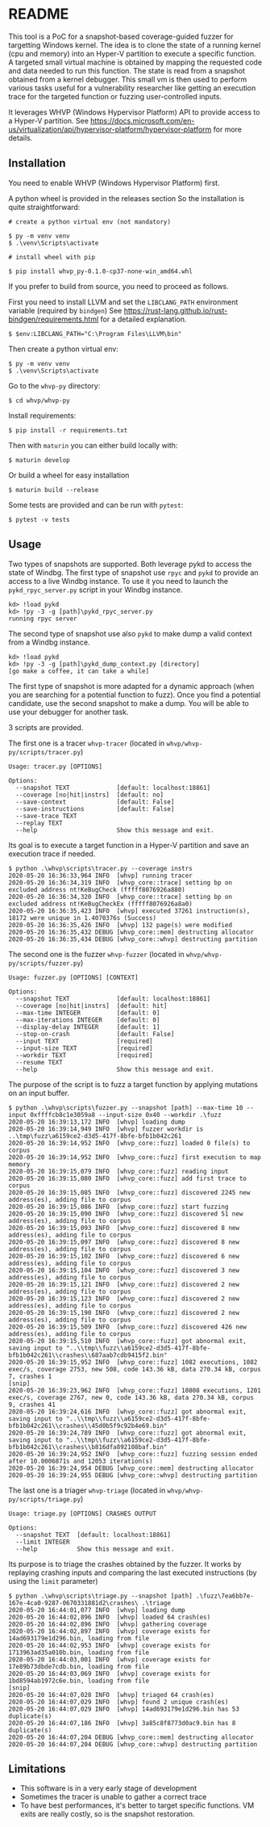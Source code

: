 # README

This tool is a PoC for a snapshot-based coverage-guided fuzzer for targetting Windows kernel.
The idea is to clone the state of a running kernel (cpu and memory) into an Hyper-V partition to execute a specific function.
A targeted small virtual machine is obtained by mapping the requested code and data needed to run this function. The state is read from a snapshot obtained from a kernel debugger.
This small vm is then used to perform various tasks useful for a vulnerability researcher like getting an execution trace for the targeted function or fuzzing user-controlled inputs.

It leverages WHVP (Windows Hypervisor Platform) API to provide access to a Hyper-V partition.
See https://docs.microsoft.com/en-us/virtualization/api/hypervisor-platform/hypervisor-platform for more details.

## Installation

You need to enable WHVP (Windows Hypervisor Platform) first.

A python wheel is provided in the releases section
So the installation is quite straightforward:

```
# create a python virtual env (not mandatory)

$ py -m venv venv
$ .\venv\Scripts\activate

# install wheel with pip

$ pip install whvp_py-0.1.0-cp37-none-win_amd64.whl
```

If you prefer to build from source, you need to proceed as follows.

First you need to install LLVM and set the `LIBCLANG_PATH` environment variable (required by `bindgen`)
See https://rust-lang.github.io/rust-bindgen/requirements.html for a detailed explanation.

```
$ $env:LIBCLANG_PATH="C:\Program Files\LLVM\bin"
```

Then create a python virtual env:

```
$ py -m venv venv
$ .\venv\Scripts\activate
```

Go to the `whvp-py` directory:

```
$ cd whvp/whvp-py
```

Install requirements:

```
$ pip install -r requirements.txt
```

Then with `maturin` you can either build locally with:

```
$ maturin develop
```

Or build a wheel for easy installation

```
$ maturin build --release
```

Some tests are provided and can be run with `pytest`:

```
$ pytest -v tests
```

## Usage

Two types of snapshots are supported. Both leverage pykd to access the state of Windbg.
The first type of snapshot use `rpyc` and `pykd` to provide an access to a live Windbg instance.
To use it you need to launch the `pykd_rpyc_server.py` script in your Windbg instance.

```
kd> !load pykd
kd> !py -3 -g [path]\pykd_rpyc_server.py
running rpyc server
```

The second type of snapshot use also `pykd` to make dump a valid context from a Windbg instance.

```
kd> !load pykd
kd> !py -3 -g [path]\pykd_dump_context.py [directory]
[go make a coffee, it can take a while]
```

The first type of snapshot is more adapted for a dynamic approach (when you are searching for a potential function to fuzz).
Once you find a potential candidate, use the second snapshot to make a dump. You will be able to use your debugger for another task.

3 scripts are provided.

The first one is a tracer `whvp-tracer` (located in `whvp/whvp-py/scripts/tracer.py`)

```
Usage: tracer.py [OPTIONS]

Options:
  --snapshot TEXT             [default: localhost:18861]
  --coverage [no|hit|instrs]  [default: no]
  --save-context              [default: False]
  --save-instructions         [default: False]
  --save-trace TEXT
  --replay TEXT
  --help                      Show this message and exit.
```

Its goal is to execute a target function in a Hyper-V partition and save an execution trace if needed.

```
$ python .\whvp\scripts\tracer.py --coverage instrs
2020-05-20 16:36:33,964 INFO  [whvp] running tracer
2020-05-20 16:36:34,319 INFO  [whvp_core::trace] setting bp on excluded address nt!KeBugCheck (fffff8076926a880)
2020-05-20 16:36:34,320 INFO  [whvp_core::trace] setting bp on excluded address nt!KeBugCheckEx (fffff8076926a8a0)
2020-05-20 16:36:35,423 INFO  [whvp] executed 37261 instruction(s), 18172 were unique in 1.4070376s (Success)
2020-05-20 16:36:35,426 INFO  [whvp] 132 page(s) were modified
2020-05-20 16:36:35,432 DEBUG [whvp_core::mem] destructing allocator
2020-05-20 16:36:35,434 DEBUG [whvp_core::whvp] destructing partition
```

The second one is the fuzzer `whvp-fuzzer` (located in `whvp/whvp-py/scripts/fuzzer.py`)

```
Usage: fuzzer.py [OPTIONS] [CONTEXT]

Options:
  --snapshot TEXT             [default: localhost:18861]
  --coverage [no|hit|instrs]  [default: hit]
  --max-time INTEGER          [default: 0]
  --max-iterations INTEGER    [default: 0]
  --display-delay INTEGER     [default: 1]
  --stop-on-crash             [default: False]
  --input TEXT                [required]
  --input-size TEXT           [required]
  --workdir TEXT              [required]
  --resume TEXT
  --help                      Show this message and exit.
```

The purpose of the script is to fuzz a target function by applying mutations on an input buffer.

```
$ python .\whvp\scripts\fuzzer.py --snapshot [path] --max-time 10 --input 0xffffcb8c1e3059a8 --input-size 0x40 --workdir .\fuzz
2020-05-20 16:39:13,172 INFO  [whvp] loading dump
2020-05-20 16:39:14,949 INFO  [whvp] fuzzer workdir is ..\tmp\fuzz\a6159ce2-d3d5-417f-8bfe-bfb1b042c261
2020-05-20 16:39:14,952 INFO  [whvp_core::fuzz] loaded 0 file(s) to corpus
2020-05-20 16:39:14,952 INFO  [whvp_core::fuzz] first execution to map memory
2020-05-20 16:39:15,079 INFO  [whvp_core::fuzz] reading input
2020-05-20 16:39:15,080 INFO  [whvp_core::fuzz] add first trace to corpus
2020-05-20 16:39:15,085 INFO  [whvp_core::fuzz] discovered 2245 new address(es), adding file to corpus
2020-05-20 16:39:15,086 INFO  [whvp_core::fuzz] start fuzzing
2020-05-20 16:39:15,090 INFO  [whvp_core::fuzz] discovered 51 new address(es), adding file to corpus
2020-05-20 16:39:15,093 INFO  [whvp_core::fuzz] discovered 8 new address(es), adding file to corpus
2020-05-20 16:39:15,097 INFO  [whvp_core::fuzz] discovered 8 new address(es), adding file to corpus
2020-05-20 16:39:15,102 INFO  [whvp_core::fuzz] discovered 6 new address(es), adding file to corpus
2020-05-20 16:39:15,104 INFO  [whvp_core::fuzz] discovered 3 new address(es), adding file to corpus
2020-05-20 16:39:15,121 INFO  [whvp_core::fuzz] discovered 2 new address(es), adding file to corpus
2020-05-20 16:39:15,123 INFO  [whvp_core::fuzz] discovered 2 new address(es), adding file to corpus
2020-05-20 16:39:15,190 INFO  [whvp_core::fuzz] discovered 2 new address(es), adding file to corpus
2020-05-20 16:39:15,509 INFO  [whvp_core::fuzz] discovered 426 new address(es), adding file to corpus
2020-05-20 16:39:15,510 INFO  [whvp_core::fuzz] got abnormal exit, saving input to "..\\tmp\\fuzz\\a6159ce2-d3d5-417f-8bfe-bfb1b042c261\\crashes\\687aab7cdb9415f2.bin"
2020-05-20 16:39:15,952 INFO  [whvp_core::fuzz] 1082 executions, 1082 exec/s, coverage 2753, new 508, code 143.36 kB, data 270.34 kB, corpus 7, crashes 1
[snip]
2020-05-20 16:39:23,962 INFO  [whvp_core::fuzz] 10808 executions, 1201 exec/s, coverage 2767, new 0, code 143.36 kB, data 270.34 kB, corpus 9, crashes 41
2020-05-20 16:39:24,616 INFO  [whvp_core::fuzz] got abnormal exit, saving input to "..\\tmp\\fuzz\\a6159ce2-d3d5-417f-8bfe-bfb1b042c261\\crashes\\45d0b5f9c92b4e69.bin"
2020-05-20 16:39:24,789 INFO  [whvp_core::fuzz] got abnormal exit, saving input to "..\\tmp\\fuzz\\a6159ce2-d3d5-417f-8bfe-bfb1b042c261\\crashes\\b816dfa892108baf.bin"
2020-05-20 16:39:24,952 INFO  [whvp_core::fuzz] fuzzing session ended after 10.0006871s and 12053 iteration(s)
2020-05-20 16:39:24,954 DEBUG [whvp_core::mem] destructing allocator
2020-05-20 16:39:24,955 DEBUG [whvp_core::whvp] destructing partition
```

The last one is a triager `whvp-triage` (located in `whvp/whvp-py/scripts/triage.py`)

```
Usage: triage.py [OPTIONS] CRASHES OUTPUT

Options:
  --snapshot TEXT  [default: localhost:18861]
  --limit INTEGER
  --help           Show this message and exit.
```

Its purpose is to triage the crashes obtained by the fuzzer.
It works by replaying crashing inputs and comparing the last executed instructions (by using the `limit` parameter)

```
$ python .\whvp\scripts\triage.py --snapshot [path] .\fuzz\7ea6bb7e-167e-4ca0-9287-0670331881d2\crashes\ .\triage
2020-05-20 16:44:01,077 INFO  [whvp] loading dump
2020-05-20 16:44:02,896 INFO  [whvp] loaded 64 crash(es)
2020-05-20 16:44:02,896 INFO  [whvp] gathering coverage
2020-05-20 16:44:02,897 INFO  [whvp] coverage exists for 14ad693179e1d296.bin, loading from file
2020-05-20 16:44:02,953 INFO  [whvp] coverage exists for 1713963ad35a010b.bin, loading from file
2020-05-20 16:44:03,001 INFO  [whvp] coverage exists for 17e89b73dbde7cdb.bin, loading from file
2020-05-20 16:44:03,069 INFO  [whvp] coverage exists for 1bd8594ab1972c6e.bin, loading from file
[snip]
2020-05-20 16:44:07,028 INFO  [whvp] triaged 64 crash(es)
2020-05-20 16:44:07,029 INFO  [whvp] found 2 unique crash(es)
2020-05-20 16:44:07,029 INFO  [whvp] 14ad693179e1d296.bin has 53 duplicate(s)
2020-05-20 16:44:07,186 INFO  [whvp] 3a85c8f8773d0ac9.bin has 8 duplicate(s)
2020-05-20 16:44:07,204 DEBUG [whvp_core::mem] destructing allocator
2020-05-20 16:44:07,204 DEBUG [whvp_core::whvp] destructing partition
```

## Limitations

- This software is in a very early stage of development
- Sometimes the tracer is unable to gather a correct trace
- To have best performances, it's better to target specific functions. VM exits are really costly, so is the snapshot restoration.
